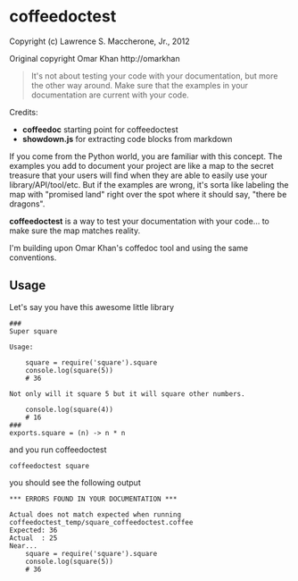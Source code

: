 # coffeedoctest #
Copyright (c) Lawrence S. Maccherone, Jr., 2012

Original copyright Omar Khan http://omarkhan

> It's not about testing your code with your documentation, but more the other way around.
> Make sure that the examples in your documentation are current with your code.

Credits:

* **coffeedoc** starting point for coffeedoctest
* **showdown.js** for extracting code blocks from markdown

If you come from the Python world, you are familiar with this concept. The examples you add to document
your project are like a map to the secret treasure that your users will find when they are able to easily
use your library/API/tool/etc. But if the examples are wrong, it's sorta like labeling the map with 
"promised land" right over the spot where it should say, "there be dragons".

**coffeedoctest** is a way to test your documentation with your code... to make sure the map matches reality.

I'm building upon Omar Khan's coffedoc tool and using the same conventions.

## Usage ##

Let's say you have this awesome little library

    ###
    Super square
    
    Usage:
        
        square = require('square').square
        console.log(square(5))
        # 36
        
    Not only will it square 5 but it will square other numbers.
    
        console.log(square(4))
        # 16
    ###
    exports.square = (n) -> n * n   
    
and you run coffeedoctest

    coffeedoctest square
    
you should see the following output

    *** ERRORS FOUND IN YOUR DOCUMENTATION ***
    
    Actual does not match expected when running coffeedoctest_temp/square_coffeedoctest.coffee
    Expected: 36
    Actual  : 25
    Near...
        square = require('square').square
        console.log(square(5))
        # 36
        
